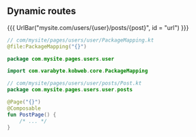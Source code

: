 ## <span data-id="title">Dynamic routes</span>

{{{ UrlBar("mysite.com/users/{user}/posts/{post}", id = "url") }}}

```kotlin 2 [user]
// com/mysite/pages/users/user/PackageMapping.kt
@file:PackageMapping("{}")

package com.mysite.pages.users.user

import com.varabyte.kobweb.core.PackageMapping
```

```kotlin 4 [post]
// com/mysite/pages/users/user/posts/Post.kt
package com.mysite.pages.users.user.posts

@Page("{}")
@Composable
fun PostPage() {
    /* ... */
}
```
